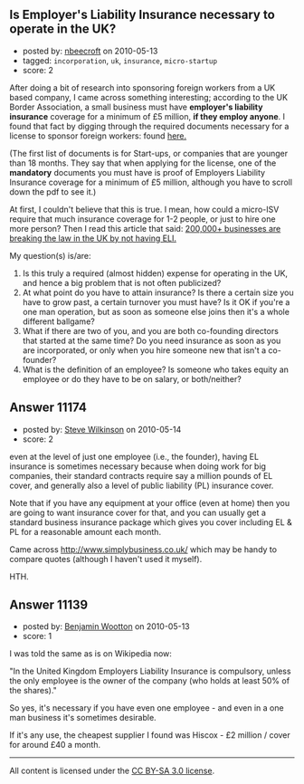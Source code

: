 ## Is Employer's Liability Insurance necessary to operate in the UK?

- posted by: [nbeecroft](https://stackexchange.com/users/-1/1453-nbeecroft) on 2010-05-13
- tagged: `incorporation`, `uk`, `insurance`, `micro-startup`
- score: 2

After doing a bit of research into sponsoring foreign workers from a UK based company, I came across something interesting; according to the UK Border Association, a small business must have **employer's liability insurance** coverage for a minimum of £5 million, **if they employ anyone**.  I found that fact by digging through the required documents necessary for a license to sponsor foreign workers: found [here.][1]

(The first list of documents is for Start-ups, or companies that are younger than 18 months. They say that when applying for the license, one of the **mandatory** documents you must have is proof of Employers Liability Insurance coverage for a minimum of £5 million, although you have to scroll down the pdf to see it.)


At first, I couldn't believe that this is true. I mean, how could a micro-ISV require that much insurance coverage for 1-2 people, or just to hire one more person? Then I read this article that said: [ 200,000+ businesses are breaking the law in the UK by not having ELI.][2] 

My question(s) is/are:

 1. Is this truly a required (almost hidden) expense for operating in the UK, and hence a big problem that is not often publicized?
 2. At what point do you have to attain insurance? Is there a certain size you have to grow past, a certain turnover you must have? Is it OK if you're a one man operation, but as soon as someone else joins then it's a whole different ballgame? 
 3. What if there are two of you, and you are both co-founding directors that started at the same time? Do you need insurance as soon as you are incorporated, or only when you hire someone new that isn't a co-founder? 
 4. What is the definition of an employee? Is someone who takes equity an employee or do they have to be on salary, or both/neither? 


  [1]: http://www.ukba.homeoffice.gov.uk/sitecontent/documents/employersandsponsors/pbsguidance/guidancefrom31mar09/sponsorguideappAfrom310309.pdf?view=Binary
  [2]: http://www.startups.co.uk/6678842910969251673/employers-liability-insurance.html


## Answer 11174

- posted by: [Steve Wilkinson](https://stackexchange.com/users/-1/2177-steve-wilkinson) on 2010-05-14
- score: 2

even at the level of just one employee (i.e., the founder), having EL insurance is sometimes necessary because when doing work for big companies, their standard contracts require say a million pounds of EL cover, and generally also a level of public liability (PL) insurance cover.

Note that if you have any equipment at your office (even at home) then you are going to want insurance cover for that, and you can usually get a standard business insurance package which gives you cover including EL & PL for a reasonable amount each month.

Came across http://www.simplybusiness.co.uk/ which may be handy to compare quotes (although I haven't used it myself).

HTH.


## Answer 11139

- posted by: [Benjamin Wootton](https://stackexchange.com/users/-1/2094-benjamin-wootton) on 2010-05-13
- score: 1

I was told the same as is on Wikipedia now:

"In the United Kingdom Employers Liability Insurance is compulsory, unless the only employee is the owner of the company (who holds at least 50% of the shares)."

So yes, it's necessary if you have even one employee - and even in a one man business it's sometimes desirable.  

If it's any use, the cheapest supplier I found was Hiscox - £2 million / cover for around £40 a month.






---

All content is licensed under the [CC BY-SA 3.0 license](https://creativecommons.org/licenses/by-sa/3.0/).
